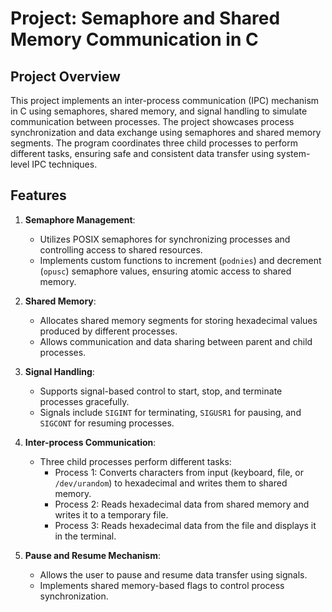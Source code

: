 # Project: Semaphore and Shared Memory Communication in C

## Project Overview

This project implements an inter-process communication (IPC) mechanism in C using semaphores, shared memory, and signal handling to simulate communication between processes. The project showcases process synchronization and data exchange using semaphores and shared memory segments. The program coordinates three child processes to perform different tasks, ensuring safe and consistent data transfer using system-level IPC techniques.

## Features

1. **Semaphore Management**: 
   - Utilizes POSIX semaphores for synchronizing processes and controlling access to shared resources.
   - Implements custom functions to increment (`podnies`) and decrement (`opusc`) semaphore values, ensuring atomic access to shared memory.

2. **Shared Memory**:
   - Allocates shared memory segments for storing hexadecimal values produced by different processes.
   - Allows communication and data sharing between parent and child processes.

3. **Signal Handling**:
   - Supports signal-based control to start, stop, and terminate processes gracefully.
   - Signals include `SIGINT` for terminating, `SIGUSR1` for pausing, and `SIGCONT` for resuming processes.

4. **Inter-process Communication**:
   - Three child processes perform different tasks:
     - Process 1: Converts characters from input (keyboard, file, or `/dev/urandom`) to hexadecimal and writes them to shared memory.
     - Process 2: Reads hexadecimal data from shared memory and writes it to a temporary file.
     - Process 3: Reads hexadecimal data from the file and displays it in the terminal.

5. **Pause and Resume Mechanism**:
   - Allows the user to pause and resume data transfer using signals.
   - Implements shared memory-based flags to control process synchronization.
